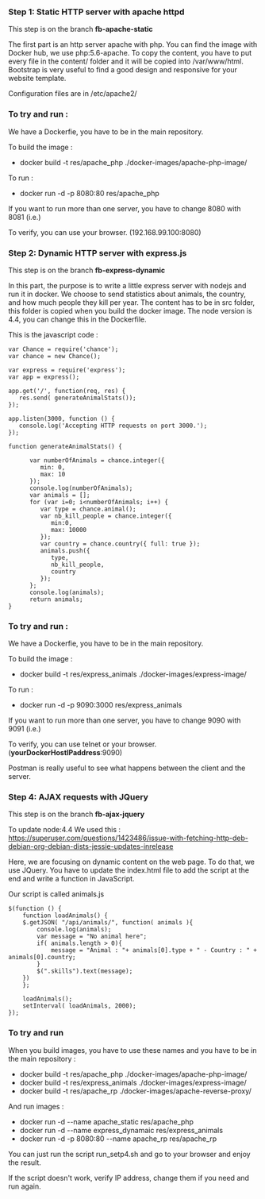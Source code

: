 ### Step 1: Static HTTP server with apache httpd

This step is on the branch **fb-apache-static**

The first part is an http server apache with php. You can find the image with Docker hub, we use php:5.6-apache. To copy the content, you have to put every file in the content/ folder and it will be copied into /var/www/html. Bootstrap is very useful to find a good design and responsive for your website template.

Configuration files are in /etc/apache2/

### To try and run :

We have a Dockerfie, you have to be in the main repository.

To build the image :

- docker build -t res/apache_php ./docker-images/apache-php-image/

To run :

- docker run -d -p 8080:80 res/apache_php

If you want to run more than one server, you have to change 8080 with 8081 (i.e.)

To verify, you can use  your browser. (192.168.99.100:8080)

### Step 2: Dynamic HTTP server with express.js

This step is on the branch **fb-express-dynamic**

In this part, the purpose is to write a little express server with nodejs and run it in docker.
We choose to send statistics about animals, the country, and how much people they kill per year.
The content has to be in src folder, this folder is copied when you build the docker image.
The node version is 4.4, you can change this in the Dockerfile.

This is the javascript code : 

```
var Chance = require('chance');
var chance = new Chance();

var express = require('express');
var app = express();

app.get('/', function(req, res) {
   res.send( generateAnimalStats());
});

app.listen(3000, function () {
   console.log('Accepting HTTP requests on port 3000.');
});

function generateAnimalStats() {

      var numberOfAnimals = chance.integer({
         min: 0,
         max: 10
      });
      console.log(numberOfAnimals);
      var animals = [];
      for (var i=0; i<numberOfAnimals; i++) {
         var type = chance.animal();
         var nb_kill_people = chance.integer({
            min:0,
            max: 10000
         });
         var country = chance.country({ full: true });
         animals.push({
            type,
            nb_kill_people,
            country
         });
      };
      console.log(animals);
      return animals;
}
```
### To try and run :

We have a Dockerfie, you have to be in the main repository.

To build the image : 

- docker build -t res/express_animals ./docker-images/express-image/

To run : 

- docker run -d -p 9090:3000 res/express_animals

If you want to run more than one server, you have to change 9090 with 9091 (i.e.)

To verify, you can use telnet or your browser. (**yourDockerHostIPaddress**:9090)

Postman is really useful to see what happens between the client and the server.

### Step 4: AJAX requests with JQuery

This step is on the branch **fb-ajax-jquery**

To update node:4.4 We used this : https://superuser.com/questions/1423486/issue-with-fetching-http-deb-debian-org-debian-dists-jessie-updates-inrelease

Here, we are focusing on dynamic content on the web page. To do that, we use JQuery. 
You have to update the index.html file to add the script at the end and write a function in JavaScript.

Our script is called animals.js

```
$(function () {
    function loadAnimals() {
    $.getJSON( "/api/animals/", function( animals ){
        console.log(animals);
        var message = "No animal here";
        if( animals.length > 0){
            message = "Animal : "+ animals[0].type + " - Country : " + animals[0].country;
        }
        $(".skills").text(message);
    })    
    };

    loadAnimals();
    setInterval( loadAnimals, 2000);
});
```

### To try and run 

When you build images, you have to use these names and you have to be in the main repository :

- docker build -t res/apache_php ./docker-images/apache-php-image/
- docker build -t res/express_animals ./docker-images/express-image/
- docker build -t res/apache_rp ./docker-images/apache-reverse-proxy/

And run images : 

- docker run -d --name apache_static res/apache_php
- docker run -d --name express_dynamaic res/express_animals
- docker run -d -p 8080:80 --name apache_rp res/apache_rp

You can just run the script run_setp4.sh and go to your browser and enjoy the result.

If the script doesn't work, verify IP address, change them if you need and run again.
